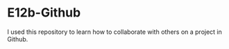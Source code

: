 # E12b-Github

I used this repository to learn how to collaborate with others on a project in Github. 
